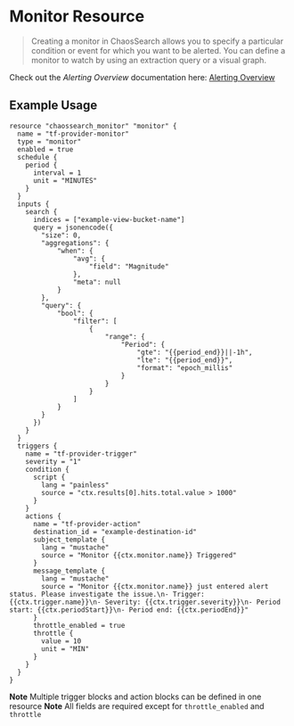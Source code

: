# Monitor Resource

> Creating a monitor in ChaosSearch allows you to specify a particular condition or event for which you want to be alerted. You can define a monitor to watch by using an extraction query or a visual graph.

Check out the _Alerting Overview_ documentation here: [Alerting Overview](https://docs.chaossearch.io/docs/alerting-overview)

## Example Usage
```hcl
resource "chaossearch_monitor" "monitor" {
  name = "tf-provider-monitor"
  type = "monitor"
  enabled = true
  schedule {
    period {
      interval = 1
      unit = "MINUTES"
    }
  }
  inputs {
    search {
      indices = ["example-view-bucket-name"]
      query = jsonencode({
        "size": 0,
        "aggregations": {
            "when": {
                "avg": {
                    "field": "Magnitude"
                },
                "meta": null
            }
        },
        "query": {
            "bool": {
                "filter": [
                    {
                        "range": {
                            "Period": {
                                "gte": "{{period_end}}||-1h",
                                "lte": "{{period_end}}",
                                "format": "epoch_millis"
                            }
                        }
                    }
                ]
            }
        }
      })
    }
  }
  triggers {
    name = "tf-provider-trigger"
    severity = "1"
    condition {
      script {
        lang = "painless"
        source = "ctx.results[0].hits.total.value > 1000"
      }
    }
    actions {
      name = "tf-provider-action"
      destination_id = "example-destination-id"
      subject_template {
        lang = "mustache"
        source = "Monitor {{ctx.monitor.name}} Triggered"
      }
      message_template {
        lang = "mustache"
        source = "Monitor {{ctx.monitor.name}} just entered alert status. Please investigate the issue.\n- Trigger: {{ctx.trigger.name}}\n- Severity: {{ctx.trigger.severity}}\n- Period start: {{ctx.periodStart}}\n- Period end: {{ctx.periodEnd}}"
      }
      throttle_enabled = true
      throttle {
        value = 10
        unit = "MIN"
      }
    }
  }
}
```

**Note** Multiple trigger blocks and action blocks can be defined in one resource
**Note** All fields are required except for `throttle_enabled` and `throttle`